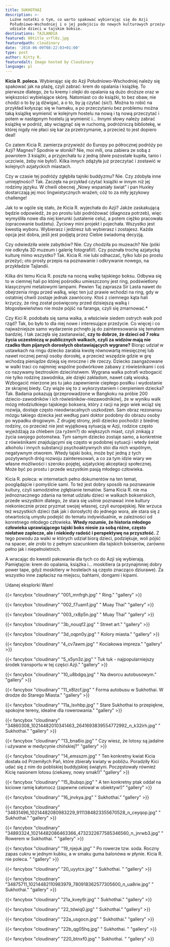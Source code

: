 ```yaml
---
title: SUKHOTHAI
description: >-
  Luźne notatki o tym, co warto spakować wybierając się do Azji
  Południowo-Wschodniej i o jej podejściu do nowych kulturowych przeżyć, czyli o
  udziale dzieci w tajskim boksie.
destinations: TAJLANDIA
featured: 00title_vrfl0z.jpg
featuredpath: cloudinary
date: '2018-06-09T08:22:03+01:00'
type: post
author: Kitty R.
featuredalt: Image hosted by Cloudinary
language: pl
---
```

**Kicia R. poleca.** Wybierając się do Azji Południowo-Wschodniej należy się spakować jak na plażę,  czyli zabrać: krem do opalania i książkę. To pierwsze dlatego, że tu kremy i olejki do opalania są dużo droższe oraz w większości wybielające skórę. Natomiast co do książki, to bez obaw, nie chodzi o to by ją dźwigać, a o to, by ją czytać (sic!). Można to robić na przykład kołysząc się w hamaku, a po przeczytaniu bez problemu można taką książkę wymienić w kolejnym hostelu na nową i tą nową przeczytać i potem w następnym hostelu ją wymienić i… Innymi słowy należy zabrać książkę w podróż, aby wciągnąć się w ruchomą, podróżniczą bibliotekę, w której nigdy nie płaci się kar za przetrzymanie, a przecież to jest dopiero deal!

Co zatem Kicia R. zamierza przywieźć do Europy po półrocznej podróży po Azji? Magnes? Spodnie w słoniki? Nie, moi mili, ona zabiera ze sobą z powrotem 3 książki, a przyjechała tu z jedną (dwie pozostałe kupiła, tanio i uczciwie, żeby nie było!). Kilka innych zdążyła już przeczytać i zostawić w kolejnych azjatyckich miastach.

Czy w czasie tej podróży zgłębiła tajniki buddyzmu? Nie. Czy zdobyła inne umiejętności? Tak. Zaczęła na przykład czytać książki w innym niż jej rodzimy języku. W chwili obecnej „Nowy wspaniały świat” i pan Huxley dostarczają jej moc lingwistycznych wrażeń; cóż to za miły językowy challenge!

Jak to w ogóle się stało, że Kicia R. wyjechała do Azji? Jakże zaskakującą będzie odpowiedź, że po prostu lubi podróżować (diagnoza potrzeb), więc wymyśliła nowe dla niej kierunki (ustalenie celu), a potem ciężko pracowała (opracowanie budżetu). Życiowy mini projekt i pojechała. Wszystko jest kwestią wyboru. Wybierasz i jedziesz lub wybierasz i zostajesz. Każda opcja jest dobra, jeśli jest podjętą przez Ciebie świadomą decyzją. 

Czy odwiedziła wiele zabytków? Nie. Czy chodziła po muzeach? Nie (póki nie odkryła 3D muzeum i galerię fotografii!). Czy poznała trochę azjatycką kulturę mimo wszystko? Tak. Kicia R. nie lubi odhaczać, tylko lubi po prostu przeżyć; oto prosty przepis na poznawanie i odkrywanie nowego, na przykładzie Tajlandii.

Kilka dni temu Kicia R. poszła na nocną walkę tajskiego boksu. Odbywa się to w ciemnej hali po której pośrodku umieszczony jest ring, podświetlony klasycznymi metalowymi lampami. Pewien Taj zaprasza Sir Lasta nawet do obejrzenia ringu przed walką, więc ten już prawie wchodzi na ring, gdy w ostatniej chwili zostaje jednak zawrócony. Ktoś z ciemnego kąta hali krzyczy, że ring został poświęcony przed dzisiejszą walką i błogosławieństwo nie może pójść na faranga, czyli się zmarnować.*

Czy Kici R. podobała się sama walka, a właściwie siedem ostrych walk pod rząd? Tak, bo było to dla niej nowe i interesujące przeżycie. Co więcej i co najważniejsze samo wydarzenie pchnęło ją do zainteresowania się tematem bardziej.  I tak zaczęła się zastanawiać, **czy to dobrze, że dzieci od 7 roku życia uczestniczą w publicznych walkach, czyli za widzów mają nie rzadko tłum pijanych dorosłych obstawiających wygrane?** Biorąc udział w ustawkach na ringu dziecko zarabia kwotę równowartą miesięcznej lub nawet rocznej pensji osoby dorosłej, a przecież wszędzie gdzie w grę wchodzą pieniądze dzieją się mroczne i złe rzeczy. Dziecko zaangażowane w walki traci co najmniej wspólne podwórkowe zabawy z rówieśnikami i coś co nazywamy beztroskim dzieciństwem. Wygrana walka potrafi wzbogacić nie tylko rodzinę zawodnika, ale dzięki zakładom, nawet całą wioską. Wzbogacić mierzone jes tu jako zapewnienie ciepłego posiłku i wydostanie ze skrajnej biedy. Czy wiąże się to z wykorzystaniem i cierpieniem dziecka? Tak. Badania pokazują (przeprowadzone w Bangkoku na próbie 200 dziecio-zawodników i ich rówieśników-niezawodników), że w wyniku walk mózg młodziutkiego tajskiego boksera, który z racji na jego wiek wciąż się rozwija, dostaje często nieodwracalnych uszkodzeń. Sam obraz rezonansu mózgu takiego dziecka jest według pani doktor podobny do obrazu osoby po wypadku drogowym. Z drugiej strony, jeśli dziecko pochodzi z biednej rodziny, co przecież nie jest wyjątkową sytuacją w Azji, rodzice często wyjeżdżają za chlebem (za ryżem?) do większych miast, czyli znikają z życia swojego potomstwa. Tym samym dziecko zostaje samo, a konkretnie z rówieśnikami znajdującymi się często w podobnej sytuacji i wtedy świat alkoholu i innych substancji psychoaktywnych stoi dla nich wspólnym, negatywnym otworem. Wtedy tajski boks, może być jedną z tych pozytywnych dróg rozwoju zainteresowań, a co za tym idzie wiary we własne możliwości i szeroko pojętej, azjatyckiej akceptacji społecznej. Może być po prostu i przede wszystkim pasją młodego człowieka.

Kicia R. poleca: w internetach pełno dokumentów na ten temat, pooglądajcie i pomyślcie sami. To też jest dobry sposób na poznawanie kultury, czyli samodzielne zgłębianie tematów. Sama Kicia R. nie ma jednoznacznego zdania na temat udziału dzieci w walkach bokserskich, przede wszystkim dlatego, że stara się usilnie poznawać inne kultury niekoniecznie przez pryzmat swojej własnej, czyli europejskiej. Nie wrzuca też wszystkich dzieci (tak jak i dorosłych) do jednego wora, ale stara się z otwartością umysłu podejść do tematu indywidualnie, w zależności od konretnego młodego człowieka. **Wtedy rozumie, że historia młodego człowieka uprawiającego tajski boks niesie za sobą różne, często niełatwe zaplecze, ale i niekiedy radość i perspektywę na przyszłość.** Z tego powodu za walki w których udział biorą dzieci, podziękuje, woli pójść na spacer, ale zrobi to z pełnym szacunkiem dla tajskich bokserów, zarówno pełno jak i niepełnoletnich. 

A wracając do kwestii pakowania dla tych co do Azji się wybierają. Pamiętajcie: krem do opalania, książka i... moskitiera (a przynajmniej dobry power tape, gdyż moskitiery w hostelach są często znacząco dziurawe). Za wszystko inne zapłacisz na miejscu, bahtami, dongami i kipami. 

Udanej eksplorki Wam! 

{{< fancybox "cloudinary" "001_mnfrgh.jpg" "   Ring." "gallery" >}}

{{< fancybox "cloudinary" "002_f7uam1.jpg" "   Muay Thai" "gallery" >}}

{{< fancybox "cloudinary" "003_rx8p5n.jpg" "   Muay Thai" "gallery" >}}

{{< fancybox "cloudinary" "3b_nouqf2.jpg" "   Street art." "gallery" >}}

{{< fancybox "cloudinary" "3d_oqpn0y.jpg" "   Kolory miasta." "gallery" >}}

{{< fancybox "cloudinary" "4_cv7awm.jpg" "   Kociakowa impreza." "gallery" >}}

{{< fancybox "cloudinary" "5_x5yn3z.jpg" "   Tuk tuk - najpopularniejszy środek transportu w tej części Azji." "gallery" >}}

{{< fancybox "cloudinary" "10_u8bdgq.jpg" "   Na dworcu autobusowym." "gallery" >}}

{{< fancybox "cloudinary" "11_x8lzcf.jpg" " Forma autobusu w Sukhothai. W drodze do Starego Miasta." "gallery" >}}

{{< fancybox "cloudinary" "11a_lsvhbp.jpg" "   Stare Sukhothai to przepiękne, spokojne tereny, idealne dla rowerowania." "gallery" >}}

{{< fancybox "cloudinary" "34860308_10214482010341463_2641693839554772992_n_k32irh.jpg" "  Sukhothai." "gallery" >}}

{{< fancybox "cloudinary" "13_bna6io.jpg" "   Czy wiesz, że lotosy są jadalne i używane w medycynie chińskiej?" "gallery" >}}

{{< fancybox "cloudinary" "14_emsszm.jpg" "   Ten konkretny kwiat Kicia dostała od Przemiłych Pań, które zbierały kwiaty w pobliżu. Poradziły Kici udać się z nim do pobliskiej buddyjskiej świątyni. Poczęstowały również Kicię nasionem lotosu (ciekawy, nowy smak!)" "gallery" >}}

{{< fancybox "cloudinary" "15_lbubqo.jpg" "  A ten konkretny ptak oddał na kiciowe ramię kałomocz (zapewne celował w obiektyw!)" "gallery" >}}

{{< fancybox "cloudinary" "16_jnvkya.jpg" "  Sukhothai." "gallery" >}}

{{< fancybox "cloudinary" "34831496_10214482080983229_9111384823355670528_n_ceyqop.jpg" " Sukhothai." "gallery" >}}

{{< fancybox "cloudinary" "34893324_10214482086463366_4732322677585346560_n_jnrwb3.jpg" "   Rowerem w Sukhothai. " "gallery" >}}

{{< fancybox "cloudinary" "19_njejuk.jpg" " Po rowerze tzw. soda. Roczny zapas cukru w jednym kubku, a w smaku guma balonówa w płynie. Kicia R. nie poleca. " "gallery" >}}

{{< fancybox "cloudinary" "20_uyytcx.jpg" " Sukhothai. " "gallery" >}}

{{< fancybox "cloudinary" "34875711_10214482110983979_780918362577305600_n_ua8rie.jpg" " Sukhothai." "gallery" >}}

{{< fancybox "cloudinary" "21a_kvey6r.jpg" " Sukhothai." "gallery" >}}

{{< fancybox "cloudinary" "22_tdwiq0.jpg" " Sukhothai." "gallery" >}}

{{< fancybox "cloudinary" "22a_usgocn.jpg" " Sukhothai." "gallery" >}}

{{< fancybox "cloudinary" "22b_qg05hq.jpg" " Sukhothai. " "gallery" >}}

{{< fancybox "cloudinary" "220_btnxf0.jpg" " Sukhothai. " "gallery" >}}
